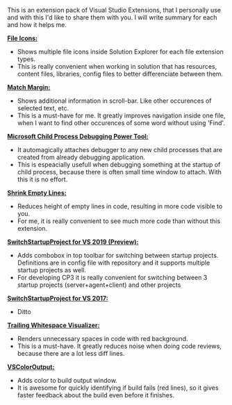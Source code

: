 This is an extension pack of Visual Studio Extensions, that I personally use and with this I'd like to share them with you.
I will write summary for each and how it helps me.

[**File Icons:**](https://marketplace.visualstudio.com/items?itemName=MadsKristensen.FileIcons)
- Shows multiple file icons inside Solution Explorer for each file extension types.
- This is really convenient when working in solution that has resources,
content files, libraries, config files to better differenciate between them.

[**Match Margin:**](https://marketplace.visualstudio.com/items?itemName=VisualStudioPlatformTeam.MatchMargin)
- Shows additional information in scroll-bar. Like other occurences of selected text, etc.
- This is a must-have for me. It greatly improves navigation inside one file,
when I want to find other occurences of some word without using 'Find'.

[**Microsoft Child Process Debugging Power Tool:**](https://marketplace.visualstudio.com/items?itemName=vsdbgplat.MicrosoftChildProcessDebuggingPowerTool)
- It automagically attaches debugger to any new child processes that are created from already debugging application.
- This is espeacially usefull when debugging something at the startup of child process,
because there is often small time window to attach. With this it is no effort.

[**Shrink Empty Lines:**](https://marketplace.visualstudio.com/items?itemName=VisualStudioPlatformTeam.SyntacticLineCompression)
- Reduces height of empty lines in code, resulting in more code visible to you.
- For me, it is really convenient to see much more code than without this extension.

[**SwitchStartupProject for VS 2019 (Preview):**](https://marketplace.visualstudio.com/items?itemName=vs-publisher-141975.SwitchStartupProjectForVS2019)
- Adds combobox in top toolbar for switching between startup projects. Definitions are in config file with repository and it supports multiple startup projects as well.
- For developing CP3 it is really convenient for switching between 3 startup projects (server+agent+client) and other projects

[**SwitchStartupProject for VS 2017:**](https://marketplace.visualstudio.com/items?itemName=vs-publisher-141975.SwitchStartupProjectforVS2017)
- Ditto

[**Trailing Whitespace Visualizer:**](https://marketplace.visualstudio.com/items?itemName=MadsKristensen.TrailingWhitespaceVisualizer)
- Renders unnecessary spaces in code with red background.
- This is a must-have. It greatly reduces noise when doing code reviews, because there are a lot less diff lines.

[**VSColorOutput:**](https://marketplace.visualstudio.com/items?itemName=MikeWard-AnnArbor.VSColorOutput)
- Adds color to build output window.
- It is awesome for quickly identifying if build fails (red lines),
so it gives faster feedback about the build even before it finishes.